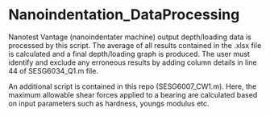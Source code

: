 # Nanoindentation_DataProcessing
Nanotest Vantage (nanoindentater machine) output depth/loading data is processed by this script. The average of all results contained in the .xlsx file is calculated and a final depth/loading graph is produced. The user must identify and exclude any erroneous results by adding column details in line 44 of SESG6034_Q1.m file.

An additional script is contained in this repo (SESG6007_CW1.m). Here, the maximum allowable shear forces applied to a bearing are calculated based on input parameters such as hardness, youngs modulus etc.
